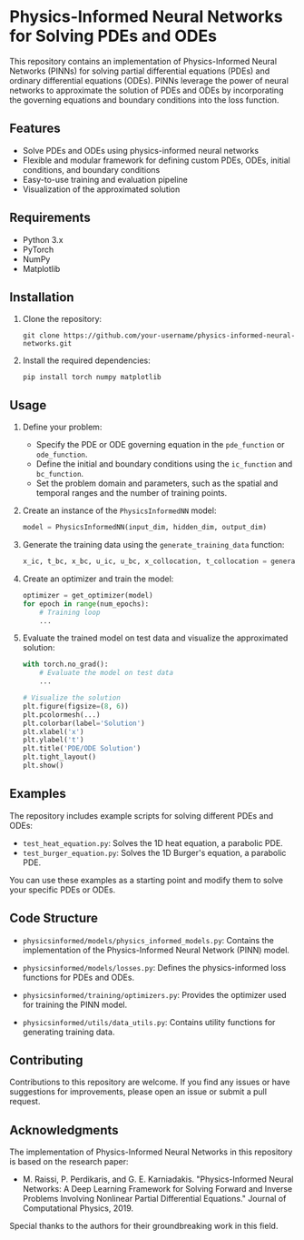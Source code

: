 # Physics-Informed Neural Networks for Solving PDEs and ODEs

This repository contains an implementation of Physics-Informed Neural Networks (PINNs) for solving partial differential equations (PDEs) and ordinary differential equations (ODEs). PINNs leverage the power of neural networks to approximate the solution of PDEs and ODEs by incorporating the governing equations and boundary conditions into the loss function.

## Features

- Solve PDEs and ODEs using physics-informed neural networks
- Flexible and modular framework for defining custom PDEs, ODEs, initial conditions, and boundary conditions
- Easy-to-use training and evaluation pipeline
- Visualization of the approximated solution

## Requirements

- Python 3.x
- PyTorch
- NumPy
- Matplotlib

## Installation

1. Clone the repository:
   ```
   git clone https://github.com/your-username/physics-informed-neural-networks.git
   ```

2. Install the required dependencies:
   ```
   pip install torch numpy matplotlib
   ```

## Usage

1. Define your problem:
   - Specify the PDE or ODE governing equation in the `pde_function` or `ode_function`.
   - Define the initial and boundary conditions using the `ic_function` and `bc_function`.
   - Set the problem domain and parameters, such as the spatial and temporal ranges and the number of training points.

2. Create an instance of the `PhysicsInformedNN` model:
   ```python
   model = PhysicsInformedNN(input_dim, hidden_dim, output_dim)
   ```

3. Generate the training data using the `generate_training_data` function:
   ```python
   x_ic, t_bc, x_bc, u_ic, u_bc, x_collocation, t_collocation = generate_training_data(...)
   ```

4. Create an optimizer and train the model:
   ```python
   optimizer = get_optimizer(model)
   for epoch in range(num_epochs):
       # Training loop
       ...
   ```

5. Evaluate the trained model on test data and visualize the approximated solution:
   ```python
   with torch.no_grad():
       # Evaluate the model on test data
       ...
   
   # Visualize the solution
   plt.figure(figsize=(8, 6))
   plt.pcolormesh(...)
   plt.colorbar(label='Solution')
   plt.xlabel('x')
   plt.ylabel('t')
   plt.title('PDE/ODE Solution')
   plt.tight_layout()
   plt.show()
   ```

## Examples

The repository includes example scripts for solving different PDEs and ODEs:

- `test_heat_equation.py`: Solves the 1D heat equation, a parabolic PDE.
- `test_burger_equation.py`: Solves the 1D Burger's equation, a parabolic PDE.

You can use these examples as a starting point and modify them to solve your specific PDEs or ODEs.

## Code Structure

- `physicsinformed/models/physics_informed_models.py`: Contains the implementation of the Physics-Informed Neural Network (PINN) model.

- `physicsinformed/models/losses.py`: Defines the physics-informed loss functions for PDEs and ODEs.

- `physicsinformed/training/optimizers.py`: Provides the optimizer used for training the PINN model.

- `physicsinformed/utils/data_utils.py`: Contains utility functions for generating training data.

## Contributing

Contributions to this repository are welcome. If you find any issues or have suggestions for improvements, please open an issue or submit a pull request.

## Acknowledgments

The implementation of Physics-Informed Neural Networks in this repository is based on the research paper:

- M. Raissi, P. Perdikaris, and G. E. Karniadakis. "Physics-Informed Neural Networks: A Deep Learning Framework for Solving Forward and Inverse Problems Involving Nonlinear Partial Differential Equations." Journal of Computational Physics, 2019.

Special thanks to the authors for their groundbreaking work in this field.